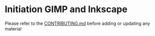 
Initiation GIMP and Inkscape
==========

Please refer to the [CONTRIBUTING.md](../../CONTRIBUTING.md) before adding or updating any material